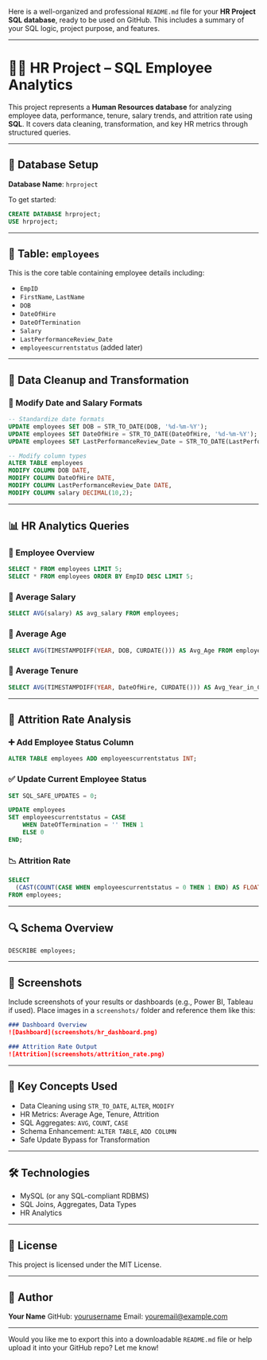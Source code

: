 Here is a well-organized and professional `README.md` file for your **HR Project SQL database**, ready to be used on GitHub. This includes a summary of your SQL logic, project purpose, and features.

---

# 🧑‍💼 HR Project – SQL Employee Analytics

This project represents a **Human Resources database** for analyzing employee data, performance, tenure, salary trends, and attrition rate using **SQL**. It covers data cleaning, transformation, and key HR metrics through structured queries.

---

## 📁 Database Setup

**Database Name**: `hrproject`

To get started:

```sql
CREATE DATABASE hrproject;
USE hrproject;
```

---

## 🧱 Table: `employees`

This is the core table containing employee details including:

* `EmpID`
* `FirstName`, `LastName`
* `DOB`
* `DateOfHire`
* `DateOfTermination`
* `Salary`
* `LastPerformanceReview_Date`
* `employeescurrentstatus` (added later)

---

## 🧹 Data Cleanup and Transformation

### 🔧 Modify Date and Salary Formats

```sql
-- Standardize date formats
UPDATE employees SET DOB = STR_TO_DATE(DOB, '%d-%m-%Y');
UPDATE employees SET DateOfHire = STR_TO_DATE(DateOfHire, '%d-%m-%Y');
UPDATE employees SET LastPerformanceReview_Date = STR_TO_DATE(LastPerformanceReview_Date, '%Y-%m-%d');

-- Modify column types
ALTER TABLE employees
MODIFY COLUMN DOB DATE,
MODIFY COLUMN DateOfHire DATE,
MODIFY COLUMN LastPerformanceReview_Date DATE,
MODIFY COLUMN salary DECIMAL(10,2);
```

---

## 📊 HR Analytics Queries

### 👥 Employee Overview

```sql
SELECT * FROM employees LIMIT 5;
SELECT * FROM employees ORDER BY EmpID DESC LIMIT 5;
```

### 💸 Average Salary

```sql
SELECT AVG(salary) AS avg_salary FROM employees;
```

### 🧓 Average Age

```sql
SELECT AVG(TIMESTAMPDIFF(YEAR, DOB, CURDATE())) AS Avg_Age FROM employees;
```

### 🧭 Average Tenure

```sql
SELECT AVG(TIMESTAMPDIFF(YEAR, DateOfHire, CURDATE())) AS Avg_Year_in_Company FROM employees;
```

---

## 🔄 Attrition Rate Analysis

### ➕ Add Employee Status Column

```sql
ALTER TABLE employees ADD employeescurrentstatus INT;
```

### ✅ Update Current Employee Status

```sql
SET SQL_SAFE_UPDATES = 0;

UPDATE employees
SET employeescurrentstatus = CASE
    WHEN DateOfTermination = '' THEN 1
    ELSE 0
END;
```

### 📉 Attrition Rate

```sql
SELECT 
  (CAST(COUNT(CASE WHEN employeescurrentstatus = 0 THEN 1 END) AS FLOAT) / COUNT(*)) * 100 AS Attrition_Rate
FROM employees;
```

---

## 🔍 Schema Overview

```sql
DESCRIBE employees;
```

---

## 📸 Screenshots

Include screenshots of your results or dashboards (e.g., Power BI, Tableau if used). Place images in a `screenshots/` folder and reference them like this:

```markdown
### Dashboard Overview
![Dashboard](screenshots/hr_dashboard.png)

### Attrition Rate Output
![Attrition](screenshots/attrition_rate.png)
```

---

## 🧠 Key Concepts Used

* Data Cleaning using `STR_TO_DATE`, `ALTER`, `MODIFY`
* HR Metrics: Average Age, Tenure, Attrition
* SQL Aggregates: `AVG`, `COUNT`, `CASE`
* Schema Enhancement: `ALTER TABLE`, `ADD COLUMN`
* Safe Update Bypass for Transformation

---

## 🛠 Technologies

* MySQL (or any SQL-compliant RDBMS)
* SQL Joins, Aggregates, Data Types
* HR Analytics

---

## 📄 License

This project is licensed under the MIT License.

---

## 👤 Author

**Your Name**
GitHub: [yourusername](https://github.com/Rahul456s)
Email: [youremail@example.com](mailto:Rahul456shende@gamail.com)

---

Would you like me to export this into a downloadable `README.md` file or help upload it into your GitHub repo? Let me know!
